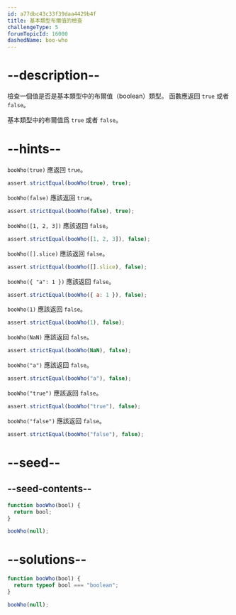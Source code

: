 ```yaml
---
id: a77dbc43c33f39daa4429b4f
title: 基本類型布爾值的檢查
challengeType: 5
forumTopicId: 16000
dashedName: boo-who
---
```


# --description--

檢查一個值是否是基本類型中的布爾值（boolean）類型。 函數應返回 `true` 或者 `false`。

基本類型中的布爾值爲 `true` 或者 `false`。

# --hints--

`booWho(true)` 應返回 `true`。

```js
assert.strictEqual(booWho(true), true);
```

`booWho(false)` 應該返回 `true`。

```js
assert.strictEqual(booWho(false), true);
```

`booWho([1, 2, 3])` 應該返回 `false`。

```js
assert.strictEqual(booWho([1, 2, 3]), false);
```

`booWho([].slice)` 應該返回 `false`。

```js
assert.strictEqual(booWho([].slice), false);
```

`booWho({ "a": 1 })` 應該返回 `false`。

```js
assert.strictEqual(booWho({ a: 1 }), false);
```

`booWho(1)` 應該返回 `false`。

```js
assert.strictEqual(booWho(1), false);
```

`booWho(NaN)` 應該返回 `false`。

```js
assert.strictEqual(booWho(NaN), false);
```

`booWho("a")` 應該返回 `false`。

```js
assert.strictEqual(booWho("a"), false);
```

`booWho("true")` 應該返回 `false`。

```js
assert.strictEqual(booWho("true"), false);
```

`booWho("false")` 應該返回 `false`。

```js
assert.strictEqual(booWho("false"), false);
```

# --seed--

## --seed-contents--

```js
function booWho(bool) {
  return bool;
}

booWho(null);
```

# --solutions--

```js
function booWho(bool) {
  return typeof bool === "boolean";
}

booWho(null);
```
